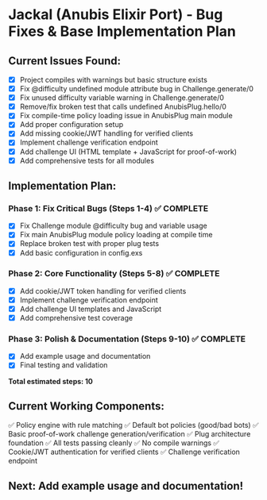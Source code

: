 # Jackal (Anubis Elixir Port) - Bug Fixes & Base Implementation Plan

## Current Issues Found:
- [x] Project compiles with warnings but basic structure exists
- [x] Fix @difficulty undefined module attribute bug in Challenge.generate/0
- [x] Fix unused difficulty variable warning in Challenge.generate/0  
- [x] Remove/fix broken test that calls undefined AnubisPlug.hello/0
- [x] Fix compile-time policy loading issue in AnubisPlug main module
- [x] Add proper configuration setup
- [x] Add missing cookie/JWT handling for verified clients
- [x] Implement challenge verification endpoint
- [x] Add challenge UI (HTML template + JavaScript for proof-of-work)
- [x] Add comprehensive tests for all modules

## Implementation Plan:

### Phase 1: Fix Critical Bugs (Steps 1-4) ✅ COMPLETE
- [x] Fix Challenge module @difficulty bug and variable usage
- [x] Fix main AnubisPlug module policy loading at compile time
- [x] Replace broken test with proper plug tests
- [x] Add basic configuration in config.exs

### Phase 2: Core Functionality (Steps 5-8) ✅ COMPLETE
- [x] Add cookie/JWT token handling for verified clients
- [x] Implement challenge verification endpoint
- [x] Add challenge UI templates and JavaScript
- [x] Add comprehensive test coverage

### Phase 3: Polish & Documentation (Steps 9-10) ✅ COMPLETE
- [x] Add example usage and documentation
- [x] Final testing and validation

**Total estimated steps: 10**

## Current Working Components:
✅ Policy engine with rule matching
✅ Default bot policies (good/bad bots)
✅ Basic proof-of-work challenge generation/verification
✅ Plug architecture foundation
✅ All tests passing cleanly
✅ No compile warnings
✅ Cookie/JWT authentication for verified clients
✅ Challenge verification endpoint

## Next: Add example usage and documentation!


